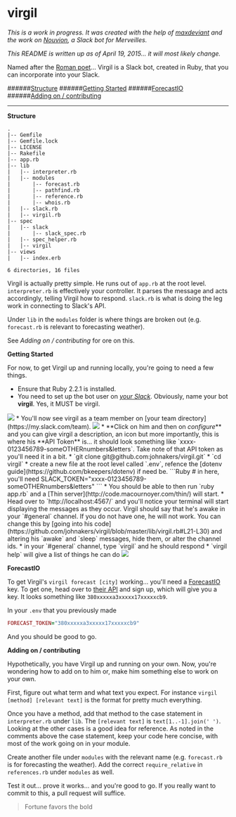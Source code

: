 # virgil

*This is a work in progress. It was created with the help of [maxdeviant](https://github.com/maxdeviant?tab=repositories) and the work on [Nouvion](https://github.com/merveilles/nouvion), a Slack bot for Merveilles.*

*This README is written up as of April 19, 2015... it will most likely change.*

Named after the [Roman poet](http://en.wikipedia.org/wiki/Virgil)... Virgil is a Slack bot, created in Ruby, that you can incorporate into your Slack.

######<a href='#structure'>Structure</a>
######<a href=''>Getting Started</a>
######<a href=''>ForecastIO</a>
######<a href=''>Adding on / contributing</a>

<hr>

**<a name='structure'>Structure</a>**

```Shell
.
|-- Gemfile
|-- Gemfile.lock
|-- LICENSE
|-- Rakefile
|-- app.rb
|-- lib
|   |-- interpreter.rb
|   |-- modules
|       |-- forecast.rb
|       |-- pathfind.rb
|       |-- reference.rb
|       |-- whois.rb
|   |-- slack.rb
|   |-- virgil.rb
|-- spec
|   |-- slack
|       |-- slack_spec.rb
|   |-- spec_helper.rb
|   |-- virgil
|-- views
|   |-- index.erb

6 directories, 16 files
```

Virgil is actually pretty simple. He runs out of `app.rb` at the root level. `interpreter.rb` is effectively your controller. It parses the message and acts accordingly, telling Virgil how to respond. `slack.rb` is what is doing the leg work in connecting to Slack's API.

Under `lib` in the `modules` folder is where things are broken out (e.g. `forecast.rb` is relevant to forecasting weather).

See *Adding on / contributing* for ore on this.

**Getting Started**

For now, to get Virgil up and running locally, you're going to need a few things.

* Ensure that Ruby 2.2.1 is installed.
* You need to set up the bot user on *[your Slack](https://my.slack.com/services/new/bot)*. Obviously, name your bot **virgil**. Yes, it MUST be virgil.
<img src='http://i.imgur.com/OquylQM.png' />
* You'll now see virgil as a team member on [your team directory](https://my.slack.com/team).
<img src='http://i.imgur.com/Q88caPd.png' />
* **Click on him and then on <i>configure</i>** and you can give virgil a description, an icon but more importantly, this is where his **API Token** is... it should look something like `xxxx-0123456789-someOTHERnumbers&letters`. Take note of that API token as you'll need it in a bit.
* `git clone git@github.com:johnakers/virgil.git`
* `cd virgil`
* create a new file at the root level called `.env`, refence the [dotenv guide](https://github.com/bkeepers/dotenv) if need be.
```Ruby
# in here, you'll need
SLACK_TOKEN="xxxx-0123456789-someOTHERnumbers&letters"
```
* You should be able to then run `ruby app.rb` and a [Thin server](http://code.macournoyer.com/thin/) will start.
* Head over to `http://localhost:4567/` and you'll notice your terminal will start displaying the messages as they occur. Virgil should say that he's awake in your `#general` channel. If you do not have one, he will not work. You can change this by [going into his code](https://github.com/johnakers/virgil/blob/master/lib/virgil.rb#L21-L30) and altering his `awake` and `sleep` messages, hide them, or alter the channel ids.
* in your `#general` channel, type `virgil` and he should respond
* `virgil help` will give a list of things he can do
<img src='http://i.imgur.com/fIZq00v.png' />

**ForecastIO**

To get Virgil's `virgil forecast [city]` working... you'll need a [ForecastIO](http://forecast.io/) key. To get one, head over to [their API](https://developer.forecast.io/) and sign up, which will give you a key. It looks something like `380xxxxxa3xxxxx17xxxxxcb9`.

In your `.env` that you previously made
```Ruby
FORECAST_TOKEN="380xxxxxa3xxxxx17xxxxxcb9"
```

And you should be good to go.

**Adding on / contributing**

Hypothetically, you have Virgil up and running on your own. Now, you're wondering how to add on to him or, make him something else to work on your own.

First, figure out what term and what text you expect. For instance `virgil [method] [relevant text]` is the format for pretty much everything.

Once you have a method, add that method to the case statement in `interpreter.rb` under `lib`. The `[relevant text]` is `text[1..-1].join(' ')`. Looking at the other cases is a good idea for reference. As noted in the comments above the case statement, keep your code here concise, with most of the work going on in your module.

Create another file under `modules` with the relevant name (e.g. `forecast.rb` is for forecasting the weather). Add the correct `require_relative` in `references.rb` under `modules` as well.

Test it out... prove it works... and you're good to go. If you really want to commit to this, a pull request will suffice.

>Fortune favors the bold
